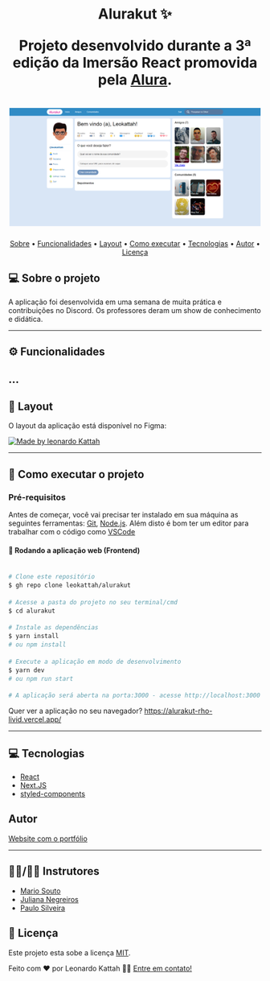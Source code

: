 <h1 align="center"> 
Alurakut ✨

Projeto desenvolvido durante a 3ª edição da Imersão React promovida pela [Alura](https://www.alura.com.br/).
</h1>

</p>
<h1 align="center">
    <img alt="NextLevelWeek" title="#NextLevelWeek" src="src/images/capa.png" width="500px"/>
</h1>



<p align="center">
 <a href="#-sobre-o-projeto">Sobre</a> •
 <a href="#-funcionalidades">Funcionalidades</a> •
 <a href="#-layout">Layout</a> • 
 <a href="#-como-executar-o-projeto">Como executar</a> • 
 <a href="#-tecnologias">Tecnologias</a> • 
 <a href="#-autor">Autor</a> • 
 <a href="#user-content--licença">Licença</a>
</p>


## 💻 Sobre o projeto

A aplicação foi desenvolvida em uma semana de muita prática e contribuições no Discord. Os professores deram um show de conhecimento e didática. 

---

## ⚙️ Funcionalidades

...
---

## 🎨 Layout

O layout da aplicação está disponível no Figma:

<a href="https://www.figma.com/file/EPPNOHAfWdvMWfjsHPLAIj/Alurakut?node-id=58%3A0">
  <img alt="Made by leonardo Kattah" src="https://img.shields.io/badge/Acessar%20Layout%20-Figma-%2304D361">
</a>

---

## 🚀 Como executar o projeto
### Pré-requisitos

Antes de começar, você vai precisar ter instalado em sua máquina as seguintes ferramentas:
[Git](https://git-scm.com), [Node.js](https://nodejs.org/en/). 
Além disto é bom ter um editor para trabalhar com o código como [VSCode](https://code.visualstudio.com/)

#### 🧭 Rodando a aplicação web (Frontend)

```bash

# Clone este repositório
$ gh repo clone leokattah/alurakut

# Acesse a pasta do projeto no seu terminal/cmd
$ cd alurakut

# Instale as dependências
$ yarn install
# ou npm install

# Execute a aplicação em modo de desenvolvimento
$ yarn dev
# ou npm run start

# A aplicação será aberta na porta:3000 - acesse http://localhost:3000

```

 Quer ver a aplicação no seu navegador? https://alurakut-rho-livid.vercel.app/


---

## 💻 Tecnologias
 - [React](https://reactjs.org)
 - [Next.JS](https://nextjs.org/)
 - [styled-components](https://styled-components.com/)

## Autor
	
[Website com o portfólio](https://alurakut-rho-livid.vercel.app/)

 ---
 
## 👩‍🏫/👨‍🏫 Instrutores

- <a href="https://twitter.com/omariosouto">Mario Souto</a> <br>
- <a href="https://twitter.com/juunegreiros">Juliana Negreiros</a> <br>
- <a href="https://twitter.com/paulo_caelum">Paulo Silveira</a> <br>


## 📝 Licença

Este projeto esta sobe a licença [MIT](./LICENSE).

Feito com ❤️ por Leonardo Kattah 👋🏽 [Entre em contato!](https://www.linkedin.com/in/leonardo-kattah-55059a20/)
